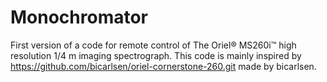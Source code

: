 # Monochromator
First version of a code for remote control of The Oriel® MS260i™ high resolution 1/4 m imaging spectrograph.
This code is mainly inspired by https://github.com/bicarlsen/oriel-cornerstone-260.git made by bicarlsen.

